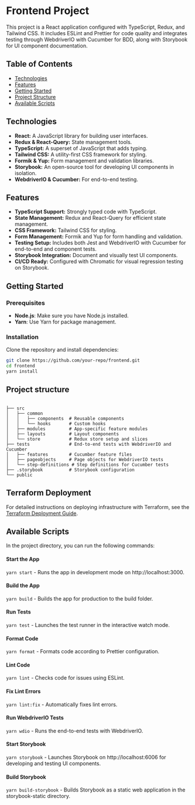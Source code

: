 # Frontend Project

This project is a React application configured with TypeScript, Redux, and Tailwind CSS. It includes ESLint and Prettier for code quality and integrates testing through WebdriverIO with Cucumber for BDD, along with Storybook for UI component documentation.

## Table of Contents

- [Technologies](#technologies)
- [Features](#features)
- [Getting Started](#getting-started)
- [Project Structure](#project-structure)
- [Available Scripts](#available-scripts)

## Technologies

- **React:** A JavaScript library for building user interfaces.
- **Redux & React-Query:** State management tools.
- **TypeScript:** A superset of JavaScript that adds typing.
- **Tailwind CSS:** A utility-first CSS framework for styling.
- **Formik & Yup:** Form management and validation libraries.
- **Storybook:** An open-source tool for developing UI components in isolation.
- **WebdriverIO & Cucumber:** For end-to-end testing.

## Features

- **TypeScript Support:** Strongly typed code with TypeScript.
- **State Management:** Redux and React-Query for efficient state management.
- **CSS Framework:** Tailwind CSS for styling.
- **Form Management:** Formik and Yup for form handling and validation.
- **Testing Setup:** Includes both Jest and WebdriverIO with Cucumber for end-to-end and component tests.
- **Storybook Integration:** Document and visually test UI components.
- **CI/CD Ready:** Configured with Chromatic for visual regression testing on Storybook.

## Getting Started

### Prerequisites

- **Node.js**: Make sure you have Node.js installed.
- **Yarn**: Use Yarn for package management.

### Installation

Clone the repository and install dependencies:

```bash
git clone https://github.com/your-repo/frontend.git
cd frontend
yarn install
```

## Project structure

```graph

├── src
│   ├── common
│   │   ├── components  # Reusable components
│   │   └── hooks       # Custom hooks
│   ├── modules         # App-specific feature modules
│   ├── layouts         # Layout components
│   └── store           # Redux store setup and slices
├── tests               # End-to-end tests with WebdriverIO and Cucumber
│   ├── features        # Cucumber feature files
│   ├── pageobjects     # Page objects for WebdriverIO tests
│   └── step-definitions # Step definitions for Cucumber tests
├── .storybook          # Storybook configuration
└── public

```

## Terraform Deployment

For detailed instructions on deploying infrastructure with Terraform, see the [Terraform Deployment Guide](infra/README.md).

## Available Scripts

In the project directory, you can run the following commands:

#### Start the App

`yarn start` - Runs the app in development mode on http://localhost:3000.

#### Build the App

`yarn build` - Builds the app for production to the build folder.

#### Run Tests

`yarn test` - Launches the test runner in the interactive watch mode.

#### Format Code

`yarn format` - Formats code according to Prettier configuration.

#### Lint Code

`yarn lint` - Checks code for issues using ESLint.

#### Fix Lint Errors

`yarn lint:fix` - Automatically fixes lint errors.

#### Run WebdriverIO Tests

`yarn wdio` - Runs the end-to-end tests with WebdriverIO.

#### Start Storybook

`yarn storybook` - Launches Storybook on http://localhost:6006 for developing and testing UI components.

#### Build Storybook

`yarn build-storybook` - Builds Storybook as a static web application in the storybook-static directory.
